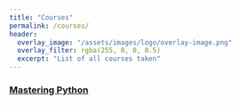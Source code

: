 ```yaml
---
title: "Courses"
permalink: /courses/
header:
  overlay_image: "/assets/images/logo/overlay-image.png"
  overlay_filter: rgba(255, 0, 0, 0.5)
  excerpt: "List of all courses taken"
---
```


### [Mastering Python](/mastering-python/)
